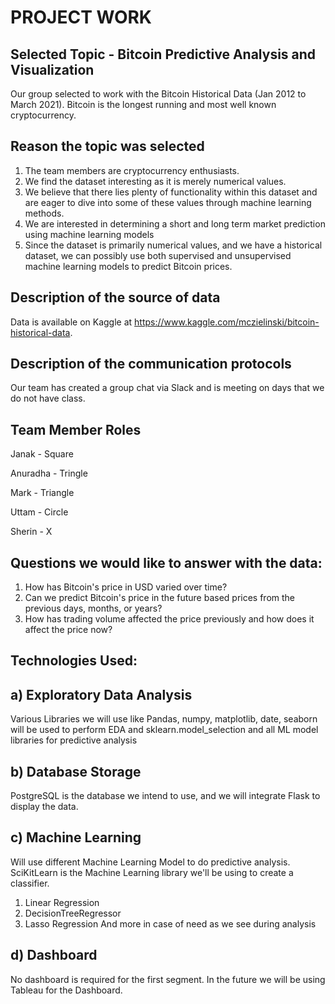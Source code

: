
# PROJECT WORK

## Selected Topic - Bitcoin Predictive Analysis and Visualization
Our group selected to work with the Bitcoin Historical Data (Jan 2012 to March 2021). Bitcoin is the longest running and most well known cryptocurrency.

## Reason the topic was selected
1) The team members are cryptocurrency enthusiasts.
2) We find the dataset interesting as it is merely numerical values.
3) We believe that there lies plenty of functionality within this dataset and are eager to dive into some of these values through machine learning methods.
4) We are interested in determining a short and long term market prediction using machine learning models
5) Since the dataset is primarily numerical values, and we have a historical dataset, we can possibly use both supervised and unsupervised machine learning models to predict Bitcoin prices.

## Description of the source of data
Data is available on Kaggle at https://www.kaggle.com/mczielinski/bitcoin-historical-data.

##  Description of the communication protocols 
Our team has created a group chat via Slack and is meeting on days that we do not have class.

## Team Member Roles

Janak -  Square

Anuradha - Tringle

Mark - Triangle

Uttam - Circle

Sherin - X

## Questions we would like to answer with the data:

1)  How has Bitcoin's price in USD varied over time?
2)  Can we predict Bitcoin's price in the future based prices from the previous days, months, or years?
3)  How has trading volume affected the price previously and how does it affect the price now?

## Technologies Used: 

## a) Exploratory Data Analysis
Various Libraries we will use like Pandas, numpy, matplotlib, date, seaborn will be used to perform EDA and sklearn.model_selection and all ML model libraries for predictive analysis 

## b) Database Storage
PostgreSQL is the database we intend to use, and we will integrate Flask to display the data.

## c) Machine Learning
Will use different Machine Learning Model to do predictive analysis. SciKitLearn is the Machine Learning library we'll be using to create a classifier. 
1) Linear Regression
2) DecisionTreeRegressor
3) Lasso Regression
And more in case of need as we see during analysis

## d) Dashboard
No dashboard is required for the first segment.  In the future we will be using Tableau for the Dashboard.
